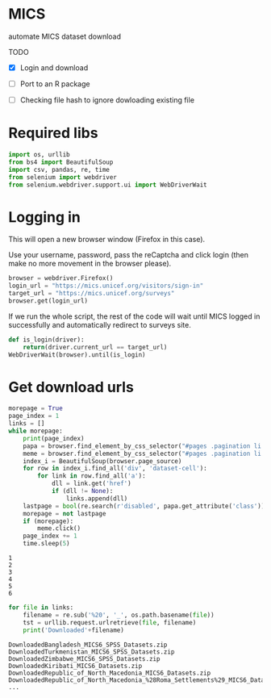 # MICS
automate MICS dataset download

TODO

- [x] Login and download 
- [ ] Port to an R package
- [ ] Checking file hash to ignore dowloading existing file


# Required libs

```python
import os, urllib
from bs4 import BeautifulSoup
import csv, pandas, re, time
from selenium import webdriver
from selenium.webdriver.support.ui import WebDriverWait
```

# Logging in

This will open a new browser window (Firefox in this case).

Use your username, password, pass the reCaptcha and click login (then make no more movement in the browser please).


```python
browser = webdriver.Firefox()
login_url = "https://mics.unicef.org/visitors/sign-in"
target_url = "https://mics.unicef.org/surveys"
browser.get(login_url)
```

If we run the whole script, the rest of the code will wait until MICS logged in successfully and automatically redirect to surveys site.

```python
def is_login(driver):
    return(driver.current_url == target_url)
WebDriverWait(browser).until(is_login)
```

# Get download urls

```python
morepage = True
page_index = 1
links = []
while morepage:
    print(page_index)
    papa = browser.find_element_by_css_selector("#pages .pagination li:last-child")
    meme = browser.find_element_by_css_selector("#pages .pagination li:last-child a")
    index_i = BeautifulSoup(browser.page_source)
    for row in index_i.find_all('div', 'dataset-cell'):
        for link in row.find_all('a'):
            dll = link.get('href')
            if (dll != None):
                links.append(dll)
    lastpage = bool(re.search(r'disabled', papa.get_attribute('class')))
    morepage = not lastpage
    if (morepage):
        meme.click()
    page_index += 1
    time.sleep(5)
```

    1
    2
    3
    4
    5
    6

```python
for file in links:
    filename = re.sub('%20', '_', os.path.basename(file))
    tst = urllib.request.urlretrieve(file, filename)
    print('Downloaded'+filename)
```

    DownloadedBangladesh_MICS6_SPSS_Datasets.zip
    DownloadedTurkmenistan_MICS6_SPSS_Datasets.zip
    DownloadedZimbabwe_MICS6_SPSS_Datasets.zip
    DownloadedKiribati_MICS6_Datasets.zip
    DownloadedRepublic_of_North_Macedonia_MICS6_Datasets.zip
    DownloadedRepublic_of_North_Macedonia_%28Roma_Settlements%29_MICS6_Datasets.zip
    ...

